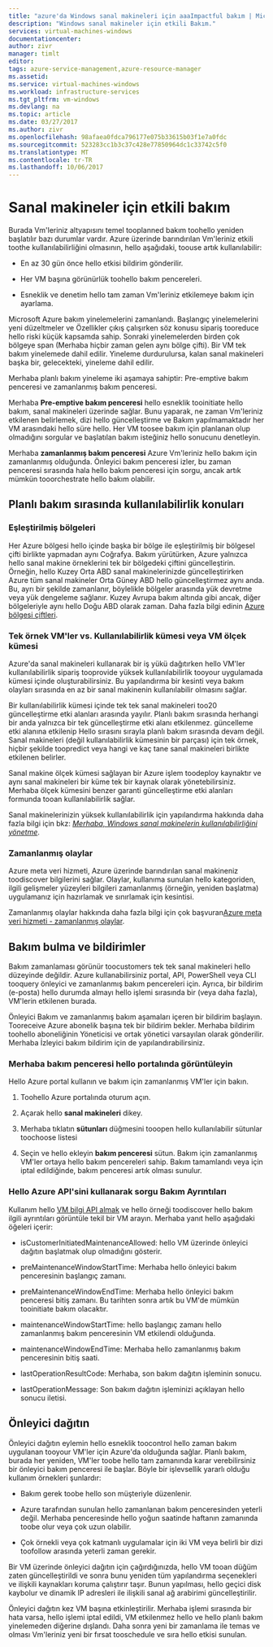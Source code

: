```yaml
---
title: "azure'da Windows sanal makineleri için aaaImpactful bakım | Microsoft Docs"
description: "Windows sanal makineler için etkili Bakım."
services: virtual-machines-windows
documentationcenter: 
author: zivr
manager: timlt
editor: 
tags: azure-service-management,azure-resource-manager
ms.assetid: 
ms.service: virtual-machines-windows
ms.workload: infrastructure-services
ms.tgt_pltfrm: vm-windows
ms.devlang: na
ms.topic: article
ms.date: 03/27/2017
ms.author: zivr
ms.openlocfilehash: 98afaea0fdca796177e075b33615b03f1e7a0fdc
ms.sourcegitcommit: 523283cc1b3c37c428e77850964dc1c33742c5f0
ms.translationtype: MT
ms.contentlocale: tr-TR
ms.lasthandoff: 10/06/2017
---
```

# <a name="impactful-maintenance-for-virtual-machines"></a>Sanal makineler için etkili bakım

Burada Vm'leriniz altyapısını temel tooplanned bakım toohello yeniden başlatılır bazı durumlar vardır. Azure üzerinde barındırılan Vm'leriniz etkili toothe kullanılabilirliğini olmasının, hello aşağıdaki, toouse artık kullanılabilir:

-   En az 30 gün önce hello etkisi bildirim gönderilir.

-   Her VM başına görünürlük toohello bakım pencereleri.

-   Esneklik ve denetim hello tam zaman Vm'leriniz etkilemeye bakım için ayarlama.

Microsoft Azure bakım yinelemelerini zamanlandı. Başlangıç yinelemelerini yeni düzeltmeler ve Özellikler çıkış çalışırken söz konusu sipariş tooreduce hello riski küçük kapsamda sahip. Sonraki yinelemelerden birden çok bölgeye span (Merhaba hiçbir zaman gelen aynı bölge çifti). Bir VM tek bakım yinelemede dahil edilir. Yineleme durdurulursa, kalan sanal makineleri başka bir, gelecekteki, yineleme dahil edilir.

Merhaba planlı bakım yineleme iki aşamaya sahiptir: Pre-emptive bakım penceresi ve zamanlanmış bakım penceresi.

Merhaba **Pre-emptive bakım penceresi** hello esneklik tooinitiate hello bakım, sanal makineleri üzerinde sağlar. Bunu yaparak, ne zaman Vm'leriniz etkilenen belirlemek, dizi hello güncelleştirme ve Bakım yapılmamaktadır her VM arasındaki hello süre hello. Her VM toosee bakım için planlanan olup olmadığını sorgular ve başlatılan bakım isteğiniz hello sonucunu denetleyin.

Merhaba **zamanlanmış bakım penceresi** Azure Vm'leriniz hello bakım için zamanlanmış olduğunda. Önleyici bakım penceresi izler, bu zaman penceresi sırasında hala hello bakım penceresi için sorgu, ancak artık mümkün tooorchestrate hello bakım olabilir.

## <a name="availability-considerations-during-planned-maintenance"></a>Planlı bakım sırasında kullanılabilirlik konuları 

### <a name="paired-regions"></a>Eşleştirilmiş bölgeleri

Her Azure bölgesi hello içinde başka bir bölge ile eşleştirilmiş bir bölgesel çifti birlikte yapmadan aynı Coğrafya. Bakım yürütürken, Azure yalnızca hello sanal makine örneklerini tek bir bölgedeki çiftini güncelleştirin. Örneğin, hello Kuzey Orta ABD sanal makinelerinizde güncelleştirirken Azure tüm sanal makineler Orta Güney ABD hello güncelleştirmez aynı anda. Bu, ayrı bir şekilde zamanlanır, böylelikle bölgeler arasında yük devretme veya yük dengeleme sağlanır. Kuzey Avrupa bakım altında gibi ancak, diğer bölgeleriyle aynı hello Doğu ABD olarak zaman.
Daha fazla bilgi edinin [Azure bölgesi çiftleri](https://docs.microsoft.com/azure/best-practices-availability-paired-regions).

### <a name="single-instance-vms-vs-availability-set-or-vm-scale-set"></a>Tek örnek VM'ler vs. Kullanılabilirlik kümesi veya VM ölçek kümesi

Azure'da sanal makineleri kullanarak bir iş yükü dağıtırken hello VM'ler kullanılabilirlik sipariş tooprovide yüksek kullanılabilirlik tooyour uygulamada kümesi içinde oluşturabilirsiniz. Bu yapılandırma bir kesinti veya bakım olayları sırasında en az bir sanal makinenin kullanılabilir olmasını sağlar.

Bir kullanılabilirlik kümesi içinde tek tek sanal makineleri too20 güncelleştirme etki alanları arasında yayılır. Planlı bakım sırasında herhangi bir anda yalnızca bir tek güncelleştirme etki alanı etkilenmez. güncelleme etki alanına etkilenip Hello sırasını sırayla planlı bakım sırasında devam değil. Sanal makineleri (değil kullanılabilirlik kümesinin bir parçası) için tek örnek, hiçbir şekilde toopredict veya hangi ve kaç tane sanal makineleri birlikte etkilenen belirler.

Sanal makine ölçek kümesi sağlayan bir Azure işlem toodeploy kaynaktır ve aynı sanal makineleri bir küme tek bir kaynak olarak yönetebilirsiniz.
Merhaba ölçek kümesini benzer garanti güncelleştirme etki alanları formunda tooan kullanılabilirlik sağlar. 

Sanal makinelerinizin yüksek kullanılabilirlik için yapılandırma hakkında daha fazla bilgi için bkz: [ *Merhaba, Windows sanal makinelerin kullanılabilirliğini yönetme*](../linux/manage-availability.md?toc=%2fazure%2fvirtual-machines%2flinux%2ftoc.json).

### <a name="scheduled-events"></a>Zamanlanmış olaylar

Azure meta veri hizmeti, Azure üzerinde barındırılan sanal makineniz toodiscover bilgilerini sağlar. Olaylar, kullanıma sunulan hello kategoriden, ilgili gelişmeler yüzeyleri bilgileri zamanlanmış (örneğin, yeniden başlatma) uygulamanız için hazırlamak ve sınırlamak için kesintisi.

Zamanlanmış olaylar hakkında daha fazla bilgi için çok başvuran[Azure meta veri hizmeti - zamanlanmış olaylar](../virtual-machines-scheduled-events.md).

## <a name="maintenance-discovery-and-notifications"></a>Bakım bulma ve bildirimler

Bakım zamanlaması görünür toocustomers tek tek sanal makineleri hello düzeyinde değildir. Azure kullanabilirsiniz portal, API, PowerShell veya CLI tooquery önleyici ve zamanlanmış bakım pencereleri için. Ayrıca, bir bildirim (e-posta) hello durumda almayı hello işlemi sırasında bir (veya daha fazla), VM'lerin etkilenen burada.

Önleyici Bakım ve zamanlanmış bakım aşamaları içeren bir bildirim başlayın. Tooreceive Azure abonelik başına tek bir bildirim bekler. Merhaba bildirim toohello aboneliğinin Yöneticisi ve ortak yönetici varsayılan olarak gönderilir. Merhaba İzleyici bakım bildirim için de yapılandırabilirsiniz.

### <a name="view-hello-maintenance-window-in-hello-portal"></a>Merhaba bakım penceresi hello portalında görüntüleyin 

Hello Azure portal kullanın ve bakım için zamanlanmış VM'ler için bakın.

1.  Toohello Azure portalında oturum açın.

2.  Açarak hello **sanal makineleri** dikey.

3.  Merhaba tıklatın **sütunları** düğmesini tooopen hello kullanılabilir sütunlar toochoose listesi

4.  Seçin ve hello ekleyin **bakım penceresi** sütun. Bakım için zamanlanmış VM'ler ortaya hello bakım pencereleri sahip. Bakım tamamlandı veya için iptal edildiğinde, bakım penceresi artık olması sunulur.

### <a name="query-maintenance-details-using-hello-azure-api"></a>Hello Azure API'sini kullanarak sorgu Bakım Ayrıntıları

Kullanım hello [VM bilgi API almak](https://docs.microsoft.com/rest/api/compute/virtualmachines/virtualmachines-get) ve hello örneği toodiscover hello bakım ilgili ayrıntıları görüntüle tekil bir VM arayın. Merhaba yanıt hello aşağıdaki öğeleri içerir:

  - isCustomerInitiatedMaintenanceAllowed: hello VM üzerinde önleyici dağıtın başlatmak olup olmadığını gösterir.

  - preMaintenanceWindowStartTime: Merhaba hello önleyici bakım penceresinin başlangıç zamanı.

  - preMaintenanceWindowEndTime: Merhaba hello önleyici bakım penceresi bitiş zamanı. Bu tarihten sonra artık bu VM'de mümkün tooinitiate bakım olacaktır.
    
  - maintenanceWindowStartTime: hello başlangıç zamanı hello zamanlanmış bakım penceresinin VM etkilendi olduğunda.

  - maintenanceWindowEndTime: Merhaba hello zamanlanmış bakım penceresinin bitiş saati.
  
  - lastOperationResultCode: Merhaba, son bakım dağıtın işleminin sonucu.
 
  - lastOperationMessage: Son bakım dağıtın işleminizi açıklayan hello sonucu iletisi.

## <a name="pre-emptive-redeploy"></a>Önleyici dağıtın

Önleyici dağıtın eylemin hello esneklik toocontrol hello zaman bakım uygulanan tooyour VM'ler için Azure'da olduğunda sağlar. Planlı bakım, burada her yeniden, VM'ler toobe hello tam zamanında karar verebilirsiniz bir önleyici bakım penceresi ile başlar. Böyle bir işlevsellik yararlı olduğu kullanım örnekleri şunlardır:

-   Bakım gerek toobe hello son müşteriyle düzenlenir.

-   Azure tarafından sunulan hello zamanlanan bakım penceresinden yeterli değil.
    Merhaba penceresinde hello yoğun saatinde haftanın zamanında toobe olur veya çok uzun olabilir.

-   Çok örnekli veya çok katmanlı uygulamalar için iki VM veya belirli bir dizi toofollow arasında yeterli zaman gerekir.

Bir VM üzerinde önleyici dağıtın için çağırdığınızda, hello VM tooan düğüm zaten güncelleştirildi ve sonra bunu yeniden tüm yapılandırma seçenekleri ve ilişkili kaynakları koruma çalıştırır taşır. Bunun yapılması, hello geçici disk kaybolur ve dinamik IP adresleri ile ilişkili sanal ağ arabirimi güncelleştirilir.

Önleyici dağıtın kez VM başına etkinleştirilir. Merhaba işlemi sırasında bir hata varsa, hello işlemi iptal edildi, VM etkilenmez hello ve hello planlı bakım yinelemeden diğerine dışlandı. Daha sonra yeni bir zamanlama ile temas ve olması Vm'leriniz yeni bir fırsat tooschedule ve sıra hello etkisi sunulan.